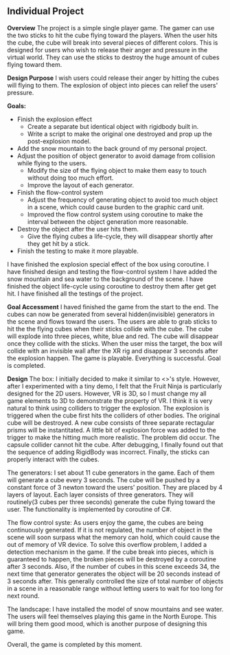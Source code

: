 ## Individual Project

**Overview**
The project is a simple single player game. The gamer can use the two sticks to hit the cube flying toward the players. 
When the user hits the cube, the cube will break into several pieces of different colors. This is designed 
for users who wish to release their anger and pressure in the virtual world. They can use the sticks to destroy the huge amount of cubes flying toward them.

**Design Purpose**
I wish users could release their anger by hitting the cubes will flying to them. The explosion of object into pieces can relief the users' pressure. 

**Goals:**
* Finish the explosion effect
  * Create a separate but identical object with rigidbody built in.
  * Write a script to make the original one destroyed and prop up the post-explosion model. 
* Add the snow mountain to the back ground of my personal project.
* Adjust the position of object generator to avoid damage from collision while flying to the users.
  * Modify the size of the flying object to make them easy to touch without doing too much effort.
  * Improve the layout of each generator.
* Finish the flow-control system
  * Adjust the frequency of generating object to avoid too much object in a scene, which could cause burden to the graphic card unit.
  * Improved the flow control system using coroutine to make the interval between the object generation more reasonable.
* Destroy the object after the user hits them.
  * Give the flying cubes a life-cycle, they will disappear shortly after they get hit by a stick.
* Finish the testing to make it more playable.

I have finished the explosion special effect of the box using coroutine.
I have finished design and testing the flow-control system
I have added the snow mountain and sea water to the background of the scene.
I have finished the object life-cycle using coroutine to destroy them after get get hit.
I have finished all the testings of the project.

**Goal Accessment**
I haved finished the game from the start to the end. The cubes can now be generated from several hidden(invisible) generators in the scene and flows toward the users. The users
are able to grab sticks to hit the the flying cubes when their sticks collide with the cube. The cube will explode into three pieces, white, blue and red. The cube will disappear once 
they collide with the sticks. When the user miss the target, the box will collide with an invisible wall after the XR rig and disappear 3 seconds after the explosion happen. The game
is playable. Everything is successful. Goal is completed.

**Design**
The box: I initially decided to make it similar to <<Fruit Ninja>>'s style. However, after I experimented with a tiny demo, I felt that the Fruit Ninja is particularly designed for 
the 2D users. However, VR is 3D, so I must change my all game elements to 3D to demonstrate the property of VR. I think it is very natural to think using colliders to trigger the explosion.
The explosion is triggered when the cube first hits the colliders of other bodies. The original cube will be destroyed. A new cube consists of three separate rectagular prisms will 
be instantitated. A little bit of explosion force was added to the trigger to make the hitting much more realistic. The problem did occur. The capsule collider cannot hit the cube.
After debugging, I finally found out that the sequence of adding RigidBody was incorrect.
Finally, the sticks can properly interact with the cubes.

The generators: I set about 11 cube generators in the game. Each of them will generate a cube every 3 seconds. The cube will be pushed by a constant force of 3 newton toward the 
users' position. They are placed by 4 layers of layout. Each layer consists of three generators. They will routinely(3 cubes per three seconds) generate the cube flying toward the user.
The functionality is implemented by coroutine of C#. 

The flow control syste: As users enjoy the game, the cubes are being continuously generated. If it is not regulated, the number of object in the scene will soon surpass what the memory
can hold, which could cause the out of memory of VR device. To solve this overflow problem, I added a detection mechanism in the game. If the cube break into pieces, which is guaranteed to happen,
the broken pieces will be destroyed by a coroutine after 3 seconds. Also, if the number of cubes in this scene exceeds 34, the next time that generator generates the object will be 20
seconds instead of 3 seconds after. This generally controlled the size of total number of objects in a scene in a reasonable range without letting users to wait for too long for next round.

The landscape: I have installed the model of snow mountains and see water. The users will feel themselves playing this game in the North Europe. This will bring them good mood, which is 
another purpose of designing this game.

Overall, the game is completed by this moment. 

